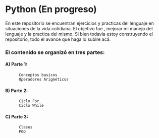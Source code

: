 # Python (En progreso)

En este repositorio se encuentran ejercicios y practicas del lenguaje en situaciones de la vida cotidiana.
El objetivo fue , mejorar mi manejo del lenguaje  y la practica del mismo. Si bien todavia estoy construyendo el repositorio,
todo el avance que haga lo subire acá.

### El contenido se organizó en tres partes:

#### A) Parte 1:
          Conceptos basicos 
          Operadores Arigméticos
    
####  B) Parte 2:
          Ciclo For
          Ciclo While
   
####  C) Parte 3:
          Clases
          POO
